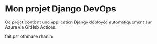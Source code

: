 # Mon projet Django DevOps

Ce projet contient une application Django déployée automatiquement sur Azure via GitHub Actions.

fait par othmane rhanim
